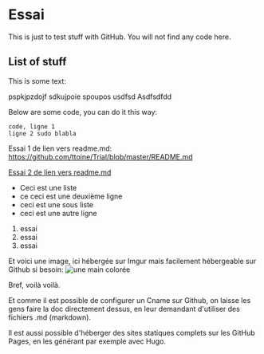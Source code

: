 Essai
=====

This is just to test stuff with GitHub. You will not find any code here.

List of stuff
--------------

This is some text:

pspkjpzdojf
sdkujpoie
spoupos
usdfsd
Asdfsdfdd

Below are some code, you can do it this way:


    code, ligne 1
    ligne 2 sudo blabla

Essai 1 de lien vers readme.md:
https://github.com/ttoine/Trial/blob/master/README.md

[Essai 2 de lien vers readme.md](https://github.com/ttoine/Trial/blob/master/README.md)

- Ceci est une liste
- ce ceci est une deuxième ligne
-   ceci est une sous liste
- ceci est une autre ligne

1. essai
2. essai
3. essai

Et voici une image, ici hébergée sur Imgur mais facilement hébergeable sur Github si besoin:
![une main colorée](http://blog.ttoine.net/files/2012/05/main-1000x1000px.png "Title")

Bref, voilà voilà.

Et comme il est possible de configurer un Cname sur Github, on laisse les gens faire la doc directement dessus, en leur demandant d'utiliser des fichiers .md (markdown).

Il est aussi possible d'héberger des sites statiques complets sur les GitHub Pages, en les générant par exemple avec Hugo.

